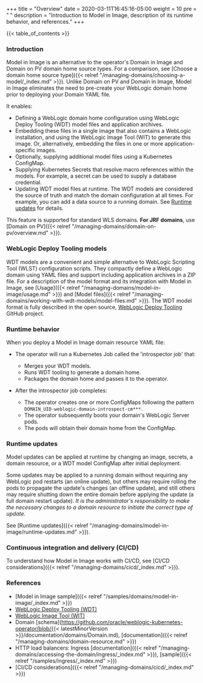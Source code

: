 +++
title = "Overview"
date = 2020-03-11T16:45:16-05:00
weight = 10
pre = "<b> </b>"
description = "Introduction to Model in Image, description of its runtime behavior, and references."
+++

{{< table_of_contents >}}

### Introduction

Model in Image is an alternative to the operator's Domain in Image and Domain on PV domain home source types. For a comparison, see [Choose a domain home source type]({{< relref "/managing-domains/choosing-a-model/_index.md" >}}). Unlike Domain on PV and Domain in Image, Model in Image eliminates the need to pre-create your WebLogic domain home prior to deploying your Domain YAML file.

It enables:

 - Defining a WebLogic domain home configuration using WebLogic Deploy Tooling (WDT) model files and application archives.
 - Embedding these files in a single image that also contains a WebLogic installation,
   and using the WebLogic Image Tool (WIT) to generate this image. Or, alternatively,
   embedding the files in one or more application-specific images.
 - Optionally, supplying additional model files using a Kubernetes ConfigMap.
 - Supplying Kubernetes Secrets that resolve macro references within the models.
   For example, a secret can be used to supply a database credential.
 - Updating WDT model files at runtime. The WDT models are considered the source of truth and match the domain configuration at all times.  For example, you can add a data source
   to a running domain. See [Runtime updates](#runtime-updates) for details.

This feature is supported for standard WLS domains. **For JRF domains**, use [Domain on PV]({{< relref "/managing-domains/domain-on-pv/overview.md" >}}).

### WebLogic Deploy Tooling models

WDT models are a convenient and simple alternative to WebLogic Scripting Tool (WLST)
configuration scripts.
They compactly define a WebLogic domain using YAML files and support including
application archives in a ZIP file. For a description of the model format
and its integration with Model in Image,
see [Usage]({{< relref "/managing-domains/model-in-image/usage.md" >}})
and [Model files]({{< relref "/managing-domains/working-with-wdt-models/model-files.md" >}}).
The WDT model format is fully described in the open source,
[WebLogic Deploy Tooling](https://oracle.github.io/weblogic-deploy-tooling/) GitHub project.

### Runtime behavior

When you deploy a Model in Image domain resource YAML file:

  - The operator will run a Kubernetes Job called the 'introspector job' that:
    - Merges your WDT models.
    - Runs WDT tooling to generate a domain home.
    - Packages the domain home and passes it to the operator.

  - After the introspector job completes:
    - The operator creates one or more ConfigMaps following the pattern `DOMAIN_UID-weblogic-domain-introspect-cm***`.
    - The operator subsequently boots your domain's WebLogic Server pods.
    - The pods will obtain their domain home from the ConfigMap.

### Runtime updates

Model updates can be applied at runtime by changing an image, secrets, a domain resource, or a WDT model ConfigMap after initial deployment.

Some updates may be applied to a running domain without requiring any WebLogic pod restarts (an online update),
but others may require rolling the pods to propagate the update's changes (an offline update),
and still others may require shutting down the entire domain before applying the update (a full domain restart update).
_It is the administrator's responsibility to make the necessary changes to a domain resource to initiate the correct type of update._

See [Runtime updates]({{< relref "/managing-domains/model-in-image/runtime-updates.md" >}}).

### Continuous integration and delivery (CI/CD)

To understand how Model in Image works with CI/CD, see [CI/CD considerations]({{< relref "/managing-domains/cicd/_index.md" >}}).

### References

 - [Model in Image sample]({{< relref "/samples/domains/model-in-image/_index.md" >}})
 - [WebLogic Deploy Tooling (WDT)](https://oracle.github.io/weblogic-deploy-tooling/)
 - [WebLogic Image Tool (WIT)](https://oracle.github.io/weblogic-image-tool/)
 - Domain [schema](https://github.com/oracle/weblogic-kubernetes-operator/blob/{{< latestMinorVersion >}}/documentation/domains/Domain.md), [documentation]({{< relref "/managing-domains/domain-resource.md" >}})
 - HTTP load balancers: Ingress [documentation]({{< relref "/managing-domains/accessing-the-domain/ingress/_index.md" >}}), [sample]({{< relref "/samples/ingress/_index.md" >}})
 - [CI/CD considerations]({{< relref "/managing-domains/cicd/_index.md" >}})
